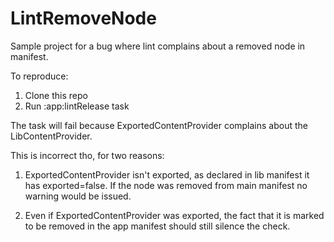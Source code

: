 # LintRemoveNode

Sample project for a bug where lint complains about a removed node in manifest.

To reproduce:
1) Clone this repo
2) Run :app:lintRelease task

The task will fail because ExportedContentProvider complains about the
LibContentProvider.

This is incorrect tho, for two reasons:
1) ExportedContentProvider isn't exported, as declared in lib manifest
   it has exported=false. If the <provider> node was removed from main manifest
   no warning would be issued.

2) Even if ExportedContentProvider was exported, the fact that it is marked
   to be removed in the app manifest should still silence the check.
